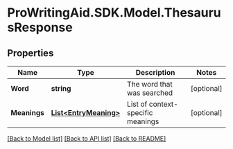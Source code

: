 # ProWritingAid.SDK.Model.ThesaurusResponse

## Properties

Name | Type | Description | Notes
------------ | ------------- | ------------- | -------------
**Word** | **string** | The word that was searched | [optional] 
**Meanings** | [**List&lt;EntryMeaning&gt;**](EntryMeaning.md) | List of context-specific meanings | [optional] 



[[Back to Model list]](../README.md#documentation-for-models) [[Back to API list]](../README.md#documentation-for-api-endpoints) [[Back to README]](../README.md)

